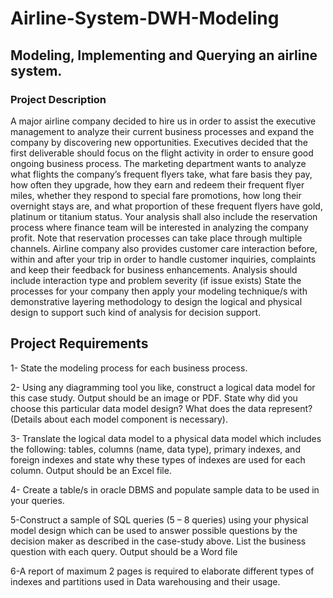 # Airline-System-DWH-Modeling
## Modeling, Implementing and Querying an airline system.
### Project Description
A major airline company decided to hire us in order to assist the executive management to analyze their current business processes and expand the company by discovering new opportunities. Executives decided that the first deliverable should focus on the flight activity in order to ensure good ongoing business process. The marketing department wants to analyze what flights the company’s frequent flyers take, what fare basis they pay, how often they upgrade, how they earn and redeem their frequent flyer miles, whether they respond to special fare promotions, how long their overnight stays are, and what proportion of these frequent flyers have gold, platinum or titanium status. Your analysis shall also include the reservation process where finance team will be interested in analyzing the company profit. Note that reservation processes can take place through multiple channels. Airline company also provides customer care interaction before, within and after your trip in order to handle customer inquiries, complaints and keep their feedback for business enhancements. Analysis should include interaction type and problem severity (if issue exists) State the processes for your company then apply your modeling technique/s with demonstrative layering methodology to design the logical and physical design to support such kind of analysis for decision support.

## Project Requirements

1- State the modeling process for each business process.

2- Using any diagramming tool you like, construct a logical data model for this case study. Output should be an image or PDF. State why did you choose this particular data model design? What does the data represent? (Details about each model component is necessary).

3- Translate the logical data model to a physical data model which includes the following: tables, columns (name, data type), primary indexes, and foreign indexes and state why these types of indexes are used for each column. Output should be an Excel file.

4- Create a table/s in oracle DBMS and populate sample data to be used in your queries.

5-Construct a sample of SQL queries (5 – 8 queries) using your physical model design which can be used to answer possible questions by the decision maker as described in the case-study above. List the business question with each query. Output should be a Word file

6-A report of maximum 2 pages is required to elaborate different types of indexes and partitions used in Data warehousing and their usage.
